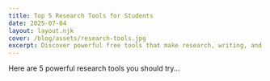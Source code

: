 ```yaml
---
title: Top 5 Research Tools for Students
date: 2025-07-04
layout: layout.njk
cover: /blog/assets/research-tools.jpg
excerpt: Discover powerful free tools that make research, writing, and collaboration easier for students.
---
```


Here are 5 powerful research tools you should try...
